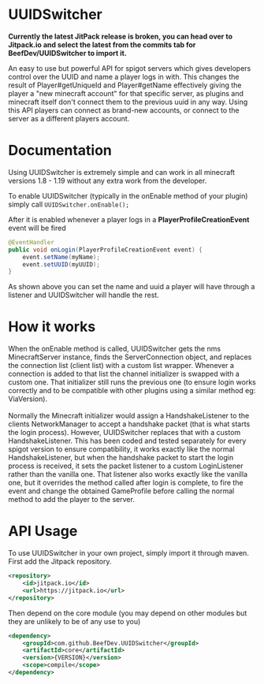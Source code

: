 # UUIDSwitcher

<b>Currently the latest JitPack release is broken, you can head over to Jitpack.io and select the latest from the commits tab for BeefDev/UUIDSwitcher to import it.</b>

An easy to use but powerful API for spigot servers which gives developers control over the UUID and name a player logs in with. This changes the result of Player#getUniqueId and Player#getName effectively giving the player a "new minecraft account" for that specific server, as plugins and minecraft itself don't connect them to the previous uuid in any way. Using this API players can connect as brand-new accounts, or connect to the server as a different players account.

# Documentation
Using UUIDSwitcher is extremely simple and can work in all minecraft versions 1.8 - 1.19 without any extra work from the developer.

To enable UUIDSwitcher (typically in the onEnable method of your plugin) simply call `UUIDSwitcher.onEnable();`

After it is enabled whenever a player logs in a <b>PlayerProfileCreationEvent</b> event will be fired
```java
@EventHandler
public void onLogin(PlayerProfileCreationEvent event) {
    event.setName(myName);
    event.setUUID(myUUID);
}
```
As shown above you can set the name and uuid a player will have through a listener and UUIDSwitcher will handle the rest.

# How it works
When the onEnable method is called, UUIDSwitcher gets the nms MinecraftServer instance, finds the ServerConnection object, and replaces the connection list (client list) with a custom list wrapper. Whenever a connection is added to that list the channel initializer is swapped with a custom one. That initializer still runs the previous one (to ensure login works correctly and to be compatible with other plugins using a similar method eg: ViaVersion). 
<br>
<br>
Normally the Minecraft initializer would assign a HandshakeListener to the clients NetworkManager to accept a handshake packet (that is what starts the login process). However, UUIDSwitcher replaces that with a custom HandshakeListener. This has been coded and tested separately for every spigot version to ensure compatibility, it works exactly like the normal HandshakeListener, but when the handshake packet to start the login process is received, it sets the packet listener to a custom LoginListener rather than the vanilla one. That listener also works exactly like the vanilla one, but it overrides the method called after login is complete, to fire the event and change the obtained GameProfile before calling the normal method to add the player to the server.

# API Usage
To use UUIDSwitcher in your own project, simply import it through maven. 
<br>
First add the Jitpack repository.
```xml
<repository>
    <id>jitpack.io</id>
    <url>https://jitpack.io</url>
</repository>
```
Then depend on the core module (you may depend on other modules but they are unlikely to be of any use to you)
```xml
<dependency>
    <groupId>com.github.BeefDev.UUIDSwitcher</groupId>
    <artifactId>core</artifactId>
    <version>{VERSION}</version>
    <scope>compile</scope>
</dependency>
```
